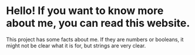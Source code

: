 # Hello! If you want to know more about me, you can read this website.
This project has some facts about me. If they are numbers or booleans, it might not be clear what it is for, but strings are very clear.

